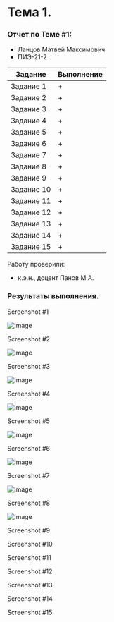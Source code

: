 # Тема 1. 
### Отчет по Теме #1:
- Ланцов Матвей Максимович
- ПИЭ-21-2

| Задание | Выполнение |
| ------ | ------ |
| Задание 1 | + |
| Задание 2 | + |
| Задание 3 | + |
| Задание 4 | + |
| Задание 5 | + |
| Задание 6 | + |
| Задание 7 | + |
| Задание 8 | + |
| Задание 9 | + |
| Задание 10 | + |
| Задание 11 | + |
| Задание 12 | + |
| Задание 13 | + |
| Задание 14 | + |
| Задание 15 | + |

Работу проверили:
- к.э.н., доцент Панов М.А.

### Результаты выполнения.

Screenshot #1

![image](https://github.com/qq072/MatveyLantsov/assets/103333884/128daa05-581f-458e-ad23-028e52509677)

Screenshot #2

![image](https://github.com/qq072/MatveyLantsov/assets/103333884/1d50d83f-2adc-4f63-8705-8340f718f521)

Screenshot #3

![image](https://github.com/qq072/MatveyLantsov/assets/103333884/b5dda5bc-86fb-4ea8-94ee-f251e48a3be9)

Screenshot #4

![image](https://github.com/qq072/MatveyLantsov/assets/103333884/83cc6766-4b22-4a0a-92d0-4be31be9a158)

Screenshot #5

![image](https://github.com/qq072/MatveyLantsov/assets/103333884/736db4e1-5a48-4395-a138-4b1abf639116)

Screenshot #6

![image](https://github.com/qq072/MatveyLantsov/assets/103333884/f84c99a6-45b8-4288-94b2-cad633679e5d)

Screenshot #7

![image](https://github.com/qq072/MatveyLantsov/assets/103333884/5e8dea0c-88ea-4c41-9f54-e5965c1312f4)


Screenshot #8

![image](https://github.com/qq072/MatveyLantsov/assets/103333884/f4cf3efe-b752-4f0f-81d1-cc67ab4292d6)

Screenshot #9


Screenshot #10

Screenshot #11

Screenshot #12

Screenshot #13

Screenshot #14

Screenshot #15

